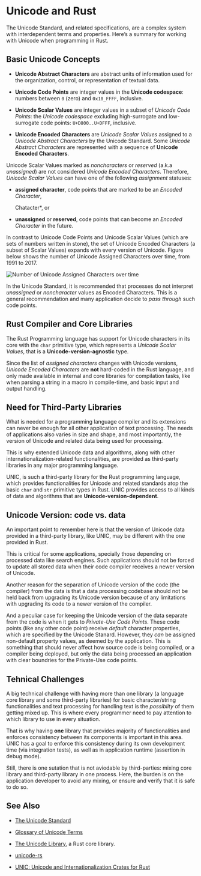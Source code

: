 # Unicode and Rust

The Unicode Standard, and related specifications, are a complex system with interdependent terms
and properties. Here’s a summary for working with Unicode when programming in Rust.


## Basic Unicode Concepts

-   **Unicode Abstract Characters** are abstract units of information used for the organization,
    control, or representation of textual data.

-   **Unicode Code Points** are integer values in the **Unicode codespace**: numbers between `0`
    (zero) and `0x10_FFFF`, inclusive.

-   **Unicode Scalar Values** are integer values in a subset of *Unicode Code Points*: the
    *Unicode codespace* excluding high-surrogate and low-surrogate code points:
    `U+D800..U+DFFF`, inclusive.

-   **Unicode Encoded Characters** are *Unicode Scalar Values* assigned to a *Unicode Abstract
    Characters* by the Unicode Standard. Some *Unicode Abstract Characters* are represented with
    a sequence of **Unicode Encoded Characters**.

Unicode Scalar Values marked as *noncharacters* or *reserved* (a.k.a *unassigned*) are not
considered *Unicode Encoded Characters*. Therefore, *Unicode Scalar Values* can have one of the
following *assignment* statuses:

-   **assigned character**, code points that are marked to be an *Encoded Character*,


    Chatacter*, or

-   **unassigned** or **reserved**, code points that can become an *Encoded Character* in the
    future.

In contrast to Unicode Code Points and Unicode Scalar Values (which are sets of numbers written
in stone), the set of Unicode Encoded Characters (a subset of Scalar Values) expands with every
version of Unicode. Figure below shows the number of Unicode Assigned Characters over time, from
1991 to 2017.

![Number of Unicode Assigned Characters over time](images/Number-of-Unicode-Assigned-Characters-over-time.png)

In the Unicode Standard, it is recommended that processes do not interpret *unassigned* or
*noncharacter* values as Encoded Characters. This is a general recommendation and many
application decide to *pass through* such code points.


## Rust Compiler and Core Libraries

The Rust Programming language has support for Unicode characters in its core with the `char`
primitive type, which represents a *Unicode Scalar Values*, that is a
**Unicode-version-agnostic** type.

Since the list of *assigned characters* changes with Unicode versions, *Unicode Encoded
Characters* are **not** hard-coded in the Rust language, and only made available in internal and
core libraries for compilation tasks, like when parsing a string in a macro in compile-time, and
basic input and output handling.


## Need for Third-Party Libraries

What is needed for a programming language compiler and its extensions can never be enough for
all other application of text processing.  The needs of applications also varies in size and
shape, and most importantly, the version of Unicode and related data being used for processing.

This is why extended Unicode data and algorithms, along with other internationalization-related
functionalities, are provided as third-party libraries in any major programming language.

UNIC, is such a third-party library for the Rust programming language, which provides
functionalities for Unicode and related standards atop the basic `char` and `str` primitive
types in Rust. UNIC provides access to all kinds of data and algorithms that are
**Unicode-version-dependent**.


## Unicode Version: code vs. data

An important point to remember here is that the version of Unicode data provided in a
third-party library, like UNIC, may be different with the one provided in Rust.

This is critical for some applications, specially those depending on processed data like search
engines. Such applications should not be forced to update all stored data when their code
compiler receives a newer version of Unicode.

Another reason for the separation of Unicode version of the code (the compiler) from the data is
that a data processing codebase should not be held back from upgrading its Unicode version
because of any limitations with upgrading its code to a newer version of the compiler.

And a peculiar case for keeping the Unicode version of the data separate from the code is when
it gets to *Private-Use Code Points*. These code points (like any other code point) receive
*default* character properties, which are specified by the Unicode Stanard. However, they *can*
be assigned non-default property values, as deemed by the application. This is something that
should never affect how source code is being compiled, or a compiler being deployed, but only
the data being processed an application with clear boundries for the Private-Use code points.

## Tehnical Challenges

A big technical challenge with having more than one library (a language core library and some
third-party libraries) for basic character/string functionalities and text processing for
handling text is the *possiblity* of them getting mixed up. This is where every programmer need
to pay attention to which library to use in every situation.

That is why having **one** library that provides majority of functionalities and enforces
consistency between its components is important in this area. UNIC has a goal to enforce this
consistency during its own development time (via integration tests), as well as in application
runtime (assertion in debug mode).

Still, there is one sutation that is not aviodable by third-parties: mixing core library and
third-party library in one process.  Here, the burden is on the application developer to avoid
any mixing, or ensure and verify that it is safe to do so.


## See Also

-   [The Unicode Standard](http://www.unicode.org/versions/latest/)

-   [Glossary of Unicode Terms](http://www.unicode.org/glossary/)

-   [The Unicode Library](https://doc.rust-lang.org/1.0.0/unicode/), a Rust core library.

-   [unicode-rs](https://github.com/unicode-rs)

-   [UNIC: Unicode and Internationalization Crates for
    Rust](https://github.com/open-i18n/rust-unic/)
